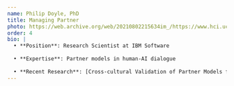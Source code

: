 ```yaml
---
name: Philip Doyle, PhD
title: Managing Partner
photo: https://web.archive.org/web/20210802215634im_/https://www.hci.ucd.ie/wp-content/uploads/2019/02/doyle-300x300.png
order: 4
bio: |
  • **Position**: Research Scientist at IBM Software
  
  • **Expertise**: Partner models in human-AI dialogue
  
  • **Recent Research**: [Cross-cultural Validation of Partner Models for Voice User Interfaces](https://dl.acm.org/doi/abs/10.1145/3640794.3665537)
---
```

